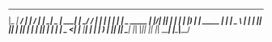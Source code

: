 



  _____ _____ ____           __  __ ___ _____ ____  _____           ___ ____ ____  
 |_   _|  ___/ ___|         |  \/  |_ _|_   _|  _ \| ____|         |_ _/ ___/ ___| 
   | | | |_ | |  _   _____  | |\/| || |  | | | |_) |  _|    _____   | | |   \___ \ 
   | | |  _|| |_| | |_____| | |  | || |  | | |  _ <| |___  |_____|  | | |___ ___) |
   |_| |_|   \____|         |_|  |_|___| |_| |_| \_\_____|         |___\____|____/ 
                                                                                   
